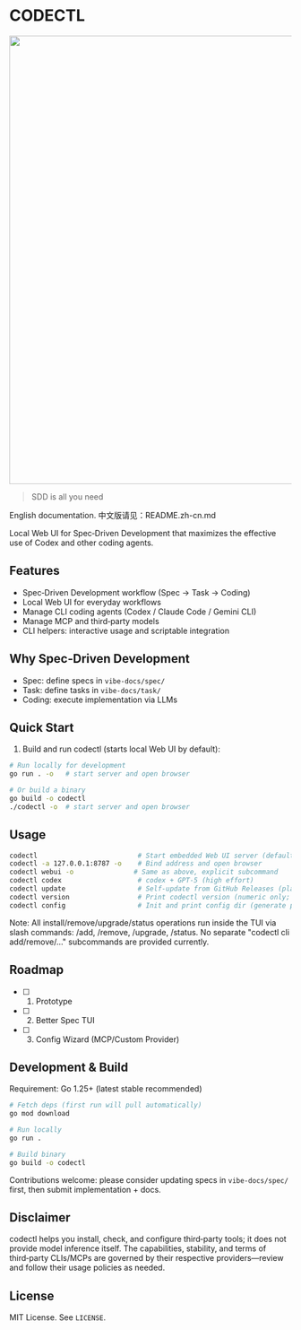 # CODECTL

<p align="center">
    <img src="https://github.com/user-attachments/assets/effc6bc1-ef96-49cc-8751-6f9d1052e248" width="800"/>
<p>

> SDD is all you need

English documentation. 中文版请见：README.zh-cn.md

Local Web UI for Spec‑Driven Development that maximizes the effective use of Codex and other coding agents.

## Features

- Spec‑Driven Development workflow (Spec → Task → Coding)
- Local Web UI for everyday workflows
- Manage CLI coding agents (Codex / Claude Code / Gemini CLI)
- Manage MCP and third‑party models
- CLI helpers: interactive usage and scriptable integration

## Why Spec‑Driven Development

- Spec: define specs in `vibe-docs/spec/`
- Task: define tasks in `vibe-docs/task/`
- Coding: execute implementation via LLMs

## Quick Start

1) Build and run codectl (starts local Web UI by default):

```bash
# Run locally for development
go run . -o   # start server and open browser

# Or build a binary
go build -o codectl
./codectl -o  # start server and open browser
```

## Usage

```bash
codectl                         # Start embedded Web UI server (default)
codectl -a 127.0.0.1:8787 -o    # Bind address and open browser
codectl webui -o               # Same as above, explicit subcommand
codectl codex                   # codex + GPT‑5 (high effort)
codectl update                  # Self‑update from GitHub Releases (planned)
codectl version                 # Print codectl version (numeric only; script‑friendly)
codectl config                  # Init and print config dir (generate provider/models/mcp files)
```

Note: All install/remove/upgrade/status operations run inside the TUI via slash commands: /add, /remove, /upgrade, /status. No separate "codectl cli add/remove/..." subcommands are provided currently.

## Roadmap

- [ ] 1. Prototype
- [ ] 2. Better Spec TUI
- [ ] 3. Config Wizard (MCP/Custom Provider)

## Development & Build

Requirement: Go 1.25+ (latest stable recommended)

```bash
# Fetch deps (first run will pull automatically)
go mod download

# Run locally
go run .

# Build binary
go build -o codectl
```

Contributions welcome: please consider updating specs in `vibe-docs/spec/` first, then submit implementation + docs.

## Disclaimer

codectl helps you install, check, and configure third‑party tools; it does not provide model inference itself. The
capabilities, stability, and terms of third‑party CLIs/MCPs are governed by their respective providers—review and follow
their usage policies as needed.

## License

MIT License. See `LICENSE`.
